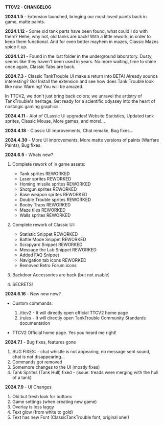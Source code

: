 **TTCV2 - CHANGELOG**

**2024.1.5** - Extension launched, bringing our most loved paints back in game, matte paints.

**2024.1.12** - Some old tank parts have been found, what could I do with them? Hehe, why not, old tanks are back! With a little rework, in order to keep them functional. And for even better mayhem in mazes, Classic Mazes spice it up.

**2024.1.21** - Found in the lost folder in the underground laboratory. Dusty, seems like they haven't been used in years. No more waiting, time to shine once again, Classic Tabs are back.

**2024.7.3** - Classic TankTrouble UI make a return into BETA! Already sounds interesting? Go! Install the extension and see how does Tank Trouble look like now. Warning! You will be amazed.

In TTCV2, we don't just bring back colors; we unravel the artistry of TankTrouble's heritage. Get ready for a scientific odyssey into the heart of nostalgic gaming graphics.

**2024.4.11** - Alot of CLassic UI upgrades! Website Statistics, Updated tank sprites, Classic Mouse, More games, and more!...

**2024.4.18** - Classic UI improvements, Chat remake, Bug fixes...

**2024.4.30** - More UI improvements, More matte versions of paints (Warfare Paints), Bug fixes.

**2024.6.5** - Whats new? 

1. Complete rework of in game assets:
   - Tank sprites REWORKED
   - Laser sprites REWORKED
   - Homing missile sprites REWORKED
   - Shotgun sprites REWORKED
   - Base weapon sprites REWORKED
   - Double Trouble sprites REWORKED
   - Booby Traps REWORKED
   - Maze tiles REWORKED
   - Walls sprites REWORKED

2. Complete rework of Classic UI:
   - Statistic Snippet REWORKED
   - Battle Mode Snippet REWORKED
   - Scrapyard Snippet REWORKED
   - Message the Lab Snippet REWORKED
   - Added FAQ Snippet
   - Navigation tab icons REWORKED
   - Removed Retro Forum icons
  
3. Backdoor Accessories are back (but not usable)
4. SECRETS!
   
**2024.6.16** - New new new? 

- Custom commands:
   1. /ttcv2 - It will directly open official TTCV2 home page
   2. /rules - It will directly open TankTrouble Community Standards documentation
 
- TTCV2 Official home page. Yes you heard me right!


**2024.7.1** - Bug fixes, features gone
1. BUG FIXES: - chat whistle is not appearing, no message sent sound, chat is not disappearing...
2. Commands got removed
3. Somemore changes to the UI (mostly fixes)
4. Tank Sprites (Tank Hull) fixed - (issue: treads were merging with the hull of a tank)


**2024.7.9** - UI Changes
1. Old but fresh look for buttons
2. Game settings (when creating new game)
3. Overlay is less laggy
4. Text glow (from white to gold)
5. Text has new Font (ClassicTankTrouble font, original one!)
